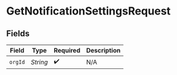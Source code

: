 # GetNotificationSettingsRequest


## Fields

| Field              | Type               | Required           | Description        |
| ------------------ | ------------------ | ------------------ | ------------------ |
| `orgId`            | *String*           | :heavy_check_mark: | N/A                |